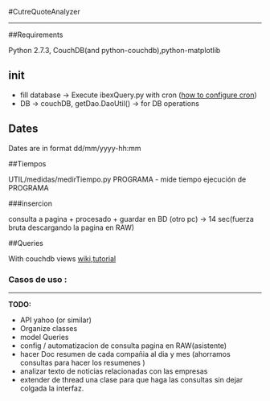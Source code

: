 #CutreQuoteAnalyzer

---

##Requirements

Python 2.7.3, CouchDB(and python-couchdb),python-matplotlib


## init

* fill database -> Execute ibexQuery.py with cron
([how to configure cron](http://www.codigonomada.com/como-anadir-tareas-programadas-con-cron-linux/))
* DB -> couchDB, getDao.DaoUtil() -> for DB operations


## Dates

Dates are in format dd/mm/yyyy-hh:mm


##Tiempos

UTIL/medidas/medirTiempo.py PROGRAMA - mide tiempo ejecución de PROGRAMA

###insercion

consulta a pagina + procesado + guardar en BD (otro pc) -> 14 sec(fuerza bruta descargando la pagina en RAW)


##Queries

With couchdb views
[wiki](http://wiki.apache.org/couchdb/Introduction_to_CouchDB_views),[tutorial](http://guide.couchdb.org/draft/views.html)

### Casos de uso :


---

**TODO:**

* API yahoo (or similar)
* Organize classes
* model Queries
* config / automatizacion de consulta pagina en RAW(asistente)
* hacer Doc resumen de cada compañia al dia y mes (ahorramos consultas para hacer los resumenes )
* analizar texto de noticias relacionadas con las empresas
* extender de thread una clase para que haga las consultas sin dejar colgada la interfaz.

